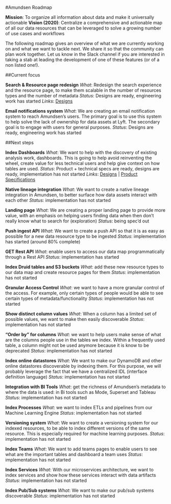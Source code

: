 #Amundsen Roadmap

**Mission**: To organize all information about data and make it universally actionable
**Vision (2020)**: Centralize a comprehensive and actionable map of all our data resources that can be leveraged to solve a growing number of use cases and workflows

The following roadmap gives an overview of what we are currently working on and what we want to tackle next. We share it so that the community can plan work together. Let us know in the Slack channel if you are interested in taking a stab at leading the development of one of these features (or of a non listed one!).

##Current focus

**Search & Resource page redesign**
*What*: Redesign the search experience and the resource page, to make them scalable in the number of resources types and the number of metadata
*Status*: Designs are ready, engineering work has started
*Links*: [Designs](https://drive.google.com/drive/folders/12oBrcXUsDtOsuU_QvO93LTvs4Dehx6az?usp=sharing)

**Email notifications system**
*What*: We are creating an email notification system to reach Amundsen’s users. The primary goal is to use this system to help solve the lack of ownership for data assets at Lyft. The secondary goal is to engage with users for general purposes.
*Status*: Designs are ready, engineering work has started

##Next steps

**Index Dashboards**
*What*: We want to help with the discovery of existing analysis work, dashboards. This is going to help avoid reinventing the wheel, create value for less technical users and help give context on how tables are used.
*Status*: Product + technical specs are ready, designs are ready, implementation has not started
*Links*: [Designs](https://drive.google.com/drive/folders/12oBrcXUsDtOsuU_QvO93LTvs4Dehx6az?usp=sharing) | [Product Specifications](https://docs.google.com/document/d/16cSKgM2sCYvhKq54yfwaHKwslJEGtdS2g5dcPV4p5qo/edit?usp=sharing)

**Native lineage integration**
*What*: We want to create a native lineage integration in Amundsen, to better surface how data assets interact with each other
*Status*: implementation has not started

**Landing page**
*What*: We are creating a proper landing page to provide more value, with an emphasis on helping users finding data when then don’t really know what to search for (exploration)
*Status*: being spec’d out

**Push ingest API**
*What*: We want to create a push API so that it is as easy as possible for a new data resource type to be ingested
*Status*: implementation has started (around 80% complete)

**GET Rest API**
*What*: enable users to access our data map programmatically through a Rest API
*Status*: implementation has started

**Index Druid tables and S3 buckets**
*What*: add these new resource types to our data map and create resource pages for them
*Status*:  implementation has not started

**Granular Access Control**
*What*: we want to have a more granular control of the access. For example, only certain types of people would be able to see certain types of metadata/functionality
*Status*: implementation has not started

**Show distinct column values**
*What*: When a column has a limited set of possible values, we want to make then easily discoverable
*Status*: implementation has not started

**“Order by” for columns**
*What*: we want to help users make sense of what are the columns people use in the tables we index. Within a frequently used table, a column might not be used anymore because it is know to be deprecated
*Status*: implementation has not started

**Index online datastores**
*What*: We want to make our DynamoDB and other online datastores discoverable by indexing them. For this purpose, we will probably leverage the fact that we have a centralized IDL (interface definition language)
*Status*: implementation has not started

**Integration with BI Tools**
*What*: get the richness of Amundsen’s metadata to where the data is used: in Bi tools such as Mode, Superset and Tableau
*Status*: implementation has not started

**Index Processes**
*What*: we want to index ETLs and pipelines from our Machine Learning Engine
*Status*: implementation has not started

**Versioning system**
*What*: We want to create a versioning system for our indexed resources, to be able to index different versions of the same resource. This is especially required for machine learning purposes.
*Status*: implementation has not started

**Index Teams**
*What*: We want to add teams pages to enable users to see what are the important tables and dashboard a team uses
*Status*: implementation has not started

**Index Services**
*What*: With our microservices architecture, we want to index services and show how these services interact with data artifacts
*Status*: implementation has not started

**Index Pub/Sub systems**
*What*: We want to make our pub/sub systems discoverable
*Status*: implementation has not started


